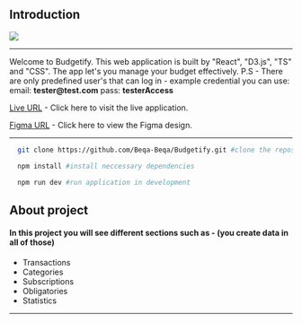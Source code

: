 ## Introduction
![](https://github.com/Beqa-Beqa/Budgetify/blob/master/Budgetify-banner.png)
<hr/>
<p>
  Welcome to Budgetify. This web application is built by "React", "D3.js", "TS" and "CSS".
  The app let's you manage your budget effectively.
  P.S - There are only predefined user's that can log in - example credential you can use:
  email: <strong>tester@test.com</strong>
  pass: <strong>testerAccess</strong>
  <br/>
  
  [Live URL](https://beqa-beqa.github.io/Budgetify/) - Click here to visit the live application.  
  
  [Figma URL](https://www.figma.com/file/EXv9NCHklgfbbhB4FfgaS0/Budgetify?type=design&node-id=0-1&mode=design&t=DHddvYWN1hGtgjys-0) - Click here to view the Figma design.
</p>
<hr/>

```bash
  git clone https://github.com/Beqa-Beqa/Budgetify.git #clone the repository

  npm install #install neccessary dependencies

  npm run dev #run application in development
```

## About project
<h4>In this project you will see different sections such as - (you create data in all of those)</h4>
<ul>
  <li>Transactions</li>
  <li>Categories</li>
  <li>Subscriptions</li>
  <li>Obligatories</li>
  <li>Statistics</li>
</ul>
<hr/>
